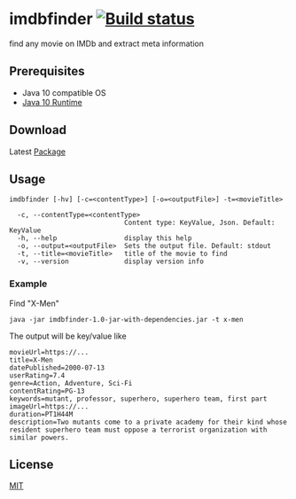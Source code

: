 # imdbfinder [![Build status](https://ci.appveyor.com/api/projects/status/cux8wvg4r2okag5p?svg=true)](https://ci.appveyor.com/project/gethomast/imdbfinder)
find any movie on IMDb and extract meta information 

## Prerequisites
* Java 10 compatible OS
* [Java 10 Runtime](https://www.oracle.com/technetwork/java/javase/downloads/index.html)

## Download
Latest [Package](https://github.com/geheb/imdbfinder/releases/latest)

## Usage
```
imdbfinder [-hv] [-c=<contentType>] [-o=<outputFile>] -t=<movieTitle>

  -c, --contentType=<contentType>
                             Content type: KeyValue, Json. Default: KeyValue
  -h, --help                 display this help
  -o, --output=<outputFile>  Sets the output file. Default: stdout
  -t, --title=<movieTitle>   title of the movie to find
  -v, --version              display version info
```

### Example

Find "X-Men"
	
	java -jar imdbfinder-1.0-jar-with-dependencies.jar -t x-men

The output will be key/value like

	movieUrl=https://...
	title=X-Men
	datePublished=2000-07-13
	userRating=7.4
	genre=Action, Adventure, Sci-Fi
	contentRating=PG-13
	keywords=mutant, professor, superhero, superhero team, first part
	imageUrl=https://...
	duration=PT1H44M
	description=Two mutants come to a private academy for their kind whose resident superhero team must oppose a terrorist organization with similar powers.

## License
[MIT](https://github.com/geheb/imdbfinder/blob/master/LICENSE)
